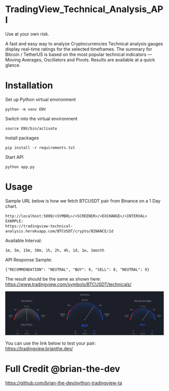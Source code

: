 # TradingView_Technical_Analysis_API

Use at your own risk.

A fast and easy way to analyze Cryptocurrencies Technical analysis gauges display real-time ratings for the selected timeframes. The summary for Bitcoin / TetherUS is based on the most popular technical indicators — Moving Averages, Oscillators and Pivots. Results are available at a quick glance.

# Installation

Set up Python virtual environment

```
python -m venv ENV
```

Switch into the virtual environment

```
source ENV/bin/activate
```

Install packages

```
pip install -r requirements.txt
```

Start API

```
python app.py
```

# Usage

Sample URL below is how we fetch BTCUSDT pair from Binance on a 1 Day chart.

```
http://localhost:5000/<SYMBOL>/<SCREENER>/<EXCHANGE>/<INTERVAL>
EXAMPLE:
https://tradingview-technical-analysis.herokuapp.com/BTCUSDT/crypto/BINANCE/1d
```

Available Interval:

```
1m, 5m, 15m, 30m, 1h, 2h, 4h, 1d, 1w, 1month
```

API Response Sample:

```
{"RECOMMENDATION": "NEUTRAL", "BUY": 9, "SELL": 8, "NEUTRAL": 9}
```

The result should be the same as shown here: https://www.tradingview.com/symbols/BTCUSDT/technicals/

![Screenshot](media/TV_TA.png)

You can use the link below to test your pair: https://tradingview.brianthe.dev/

# Full Credit @brian-the-dev

https://github.com/brian-the-dev/python-tradingview-ta
